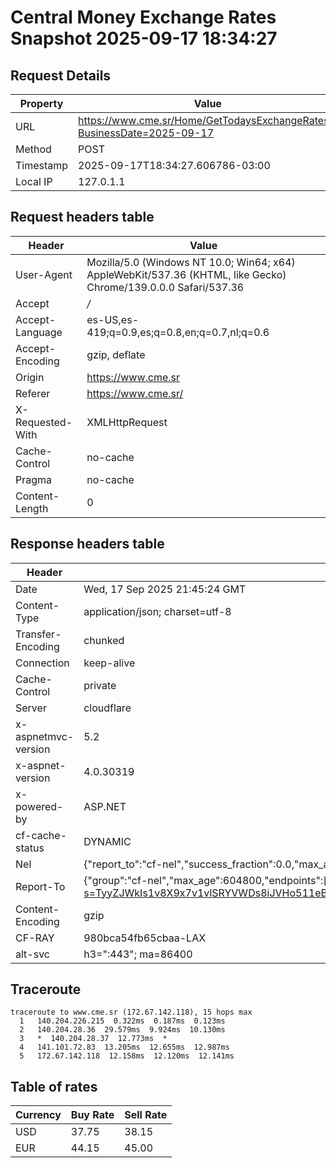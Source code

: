 # Central Money Exchange Rates Snapshot 2025-09-17 18:34:27
## Request Details

| Property | Value |
|----------|-------|
| URL | https://www.cme.sr/Home/GetTodaysExchangeRates/?BusinessDate=2025-09-17 |
| Method | POST |
| Timestamp | 2025-09-17T18:34:27.606786-03:00 |
| Local IP | 127.0.1.1 |
    
## Request headers table

| Header | Value |
|--------|-------|
| User-Agent | Mozilla/5.0 (Windows NT 10.0; Win64; x64) AppleWebKit/537.36 (KHTML, like Gecko) Chrome/139.0.0.0 Safari/537.36 |
| Accept | */* |
| Accept-Language | es-US,es-419;q=0.9,es;q=0.8,en;q=0.7,nl;q=0.6 |
| Accept-Encoding | gzip, deflate |
| Origin | https://www.cme.sr |
| Referer | https://www.cme.sr/ |
| X-Requested-With | XMLHttpRequest |
| Cache-Control | no-cache |
| Pragma | no-cache |
| Content-Length | 0 |

    
## Response headers table
| Header | Value |
|--------|-------|
| Date | Wed, 17 Sep 2025 21:45:24 GMT |
| Content-Type | application/json; charset=utf-8 |
| Transfer-Encoding | chunked |
| Connection | keep-alive |
| Cache-Control | private |
| Server | cloudflare |
| x-aspnetmvc-version | 5.2 |
| x-aspnet-version | 4.0.30319 |
| x-powered-by | ASP.NET |
| cf-cache-status | DYNAMIC |
| Nel | {"report_to":"cf-nel","success_fraction":0.0,"max_age":604800} |
| Report-To | {"group":"cf-nel","max_age":604800,"endpoints":[{"url":"https://a.nel.cloudflare.com/report/v4?s=TyyZJWkIs1v8X9x7v1vlSRYVWDs8iJVHo511eBubk58%2Bewc6E%2BVlgUbMqveuzKpwswflhZvx0GGdlb0idCJwXU3nQmARhpEg6jk%3D"}]} |
| Content-Encoding | gzip |
| CF-RAY | 980bca54fb65cbaa-LAX |
| alt-svc | h3=":443"; ma=86400 |

## Traceroute 

```
traceroute to www.cme.sr (172.67.142.118), 15 hops max
  1   140.204.226.215  0.322ms  0.187ms  0.123ms 
  2   140.204.28.36  29.579ms  9.924ms  10.130ms 
  3   *  140.204.28.37  12.773ms  * 
  4   141.101.72.83  13.205ms  12.655ms  12.987ms 
  5   172.67.142.118  12.158ms  12.120ms  12.141ms 

```


## Table of rates

| Currency | Buy Rate | Sell Rate |
|----------|----------|-----------|
| USD | 37.75 | 38.15 |
| EUR | 44.15 | 45.00 |
